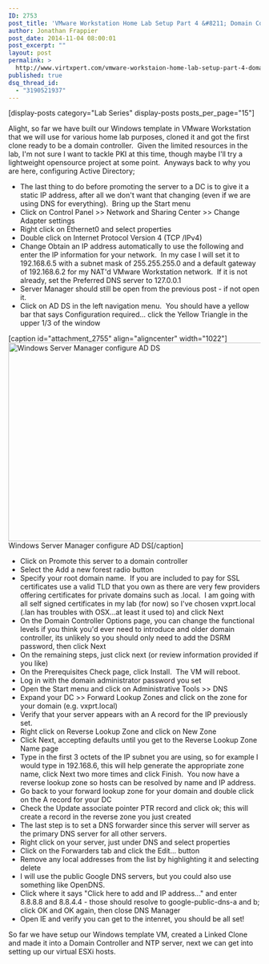 ```yaml
---
ID: 2753
post_title: 'VMware Workstation Home Lab Setup Part 4 &#8211; Domain Controller setup'
author: Jonathan Frappier
post_date: 2014-11-04 08:00:01
post_excerpt: ""
layout: post
permalink: >
  http://www.virtxpert.com/vmware-workstaion-home-lab-setup-part-4-domain-controller-setup/
published: true
dsq_thread_id:
  - "3190521937"
---
```

[display-posts category="Lab Series" display-posts posts_per_page="15"]

Alight, so far we have built our Windows template in VMware Workstation that we will use for various home lab purposes, cloned it and got the first clone ready to be a domain controller.  Given the limited resources in the lab, I'm not sure I want to tackle PKI at this time, though maybe I'll try a lightweight opensource project at some point.  Anyways back to why you are here, configuring Active Directory;
<ul>
	<li>The last thing to do before promoting the server to a DC is to give it a static IP address, after all we don't want that changing (even if we are using DNS for everything).  Bring up the Start menu</li>
	<li>Click on Control Panel &gt;&gt; Network and Sharing Center &gt;&gt; Change Adapter settings</li>
	<li>Right click on Ethernet0 and select properties</li>
	<li>Double click on Internet Protocol Version 4 (TCP /IPv4)</li>
	<li>Change Obtain an IP address automatically to use the following and enter the IP information for your network.  In my case I will set it to 192.168.6.5 with a subnet mask of 255.255.255.0 and a default gateway of 192.168.6.2 for my NAT'd VMware Workstation network.  If it is not already, set the Preferred DNS server to 127.0.0.1</li>
	<li>Server Manager should still be open from the previous post - if not open it.</li>
	<li>Click on AD DS in the left navigation menu.  You should have a yellow bar that says Configuration required... click the Yellow Triangle in the upper 1/3 of the window</li>
</ul>
[caption id="attachment_2755" align="aligncenter" width="1022"]<a href="http://www.virtxpert.com/wp-content/uploads/2014/10/windows-configure-ad.png"><img class="size-full wp-image-2755" src="http://www.virtxpert.com/wp-content/uploads/2014/10/windows-configure-ad.png" alt="Windows Server Manager configure AD DS" width="1022" height="396" /></a> Windows Server Manager configure AD DS[/caption]
<ul>
	<li>Click on Promote this server to a domain controller</li>
	<li>Select the Add a new forest radio button</li>
	<li>Specify your root domain name.  If you are included to pay for SSL certificates use a valid TLD that you own as there are very few providers offering certificates for private domains such as .local.  I am going with all self signed certificates in my lab (for now) so I've chosen vxprt.local (.lan has troubles with OSX...at least it used to) and click Next</li>
	<li>On the Domain Controller Options page, you can change the functional levels if you think you'd ever need to introduce and older domain controller, its unlikely so you should only need to add the DSRM password, then click Next</li>
	<li>On the remaining steps, just click next (or review information provided if you like)</li>
	<li>On the Prerequisites Check page, click Install.  The VM will reboot.</li>
	<li>Log in with the domain administrator password you set</li>
	<li>Open the Start menu and click on Administrative Tools &gt;&gt; DNS</li>
	<li>Expand your DC &gt;&gt; Forward Lookup Zones and click on the zone for your domain (e.g. vxprt.local)</li>
	<li>Verify that your server appears with an A record for the IP previously set.</li>
	<li>Right click on Reverse Lookup Zone and click on New Zone</li>
	<li>Click Next, accepting defaults until you get to the Reverse Lookup Zone Name page</li>
	<li>Type in the first 3 octets of the IP subnet you are using, so for example I would type in 192.168.6, this will help generate the appropriate zone name, click Next two more times and click Finish.  You now have a reverse lookup zone so hosts can be resolved by name and IP address.</li>
	<li>Go back to your forward lookup zone for your domain and double click on the A record for your DC</li>
	<li>Check the Update associate pointer PTR record and click ok; this will create a record in the reverse zone you just created</li>
	<li>The last step is to set a DNS forwarder since this server will server as the primary DNS server for all other servers.</li>
	<li>Right click on your server, just under DNS and select properties</li>
	<li>Click on the Forwarders tab and click the Edit... button</li>
	<li>Remove any local addresses from the list by highlighting it and selecting delete</li>
	<li>I will use the public Google DNS servers, but you could also use something like OpenDNS.</li>
	<li>Click where it says "Click here to add and IP address..." and enter 8.8.8.8 and 8.8.4.4 - those should resolve to google-public-dns-a and b; click OK and OK again, then close DNS Manager</li>
	<li>Open IE and verify you can get to the intenret, you should be all set!</li>
</ul>
So far we have setup our Windows template VM, created a Linked Clone and made it into a Domain Controller and NTP server, next we can get into setting up our virtual ESXi hosts.
